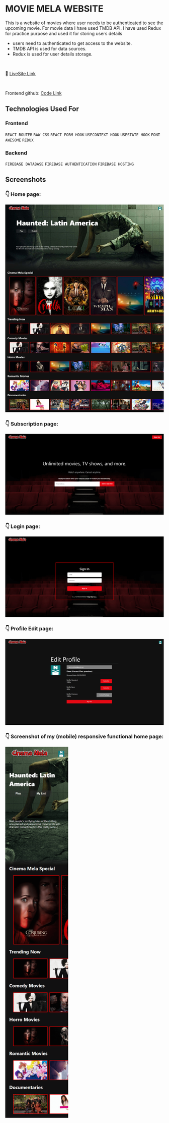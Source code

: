 # MOVIE MELA WEBSITE
This is a website of movies where user needs to be authenticated to see the upcoming movie. For movie data I have used TMDB API. I have used Redux for practice purpose and used it for storing users details<br/>


- users need to authenticated to get access to the website.
- TMDB API is used for data sources.
- Redux is used for user details storage.

<br/>

:round_pushpin: [LiveSite Link](https://ghuri-movie-website.web.app "CLICK ME")

<br/>

Frontend github: [Code Link](https://github.com/Samin1615088/ghuri-movie-website-redux)

## Technologies Used For 

### Frontend
`REACT ROUTER`  `RAW CSS`  `REACT FORM HOOK`  `USECONTEXT HOOK`  `USESTATE HOOK`  `FONT AWESOME` `REDUX` 


###  Backend
`FIREBASE DATABASE` `FIREBASE AUTHENTICATION`  `FIREBASE HOSTING`


## Screenshots 

### :point_down: Home page: 
<img src="src/images/screenshots/home_webview.jpg" width="600px" />

### :point_down: Subscription page: 
<img src="src/images/screenshots/eamil_webview.png" width="600px" />

### :point_down: Login page: 
<img src="src/images/screenshots/login_webview.png" width="600px" />

### :point_down: Profile Edit page: 
<img src="src/images/screenshots/profileedit_webview.png" width="600px" />

### :point_down: Screenshot of my (mobile) responsive functional home page:
<img src="src/images/screenshots/home_mobileview.png" width="200px" /> 



